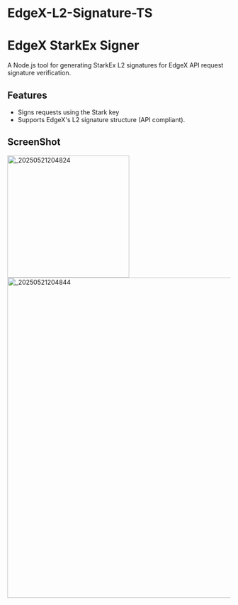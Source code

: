 # EdgeX-L2-Signature-TS

# EdgeX StarkEx Signer

A Node.js tool for generating StarkEx L2 signatures for EdgeX API request signature verification.

## Features

- Signs requests using the Stark key
- Supports EdgeX's L2 signature structure (API compliant).

## ScreenShot
<img width="275" alt="_20250521204824" src="https://github.com/user-attachments/assets/451b9348-2cd9-4976-a8cc-e1c546430561" />

<img width="722" alt="_20250521204844" src="https://github.com/user-attachments/assets/a2de6726-791c-46ce-b382-d256971a4b2d" />







